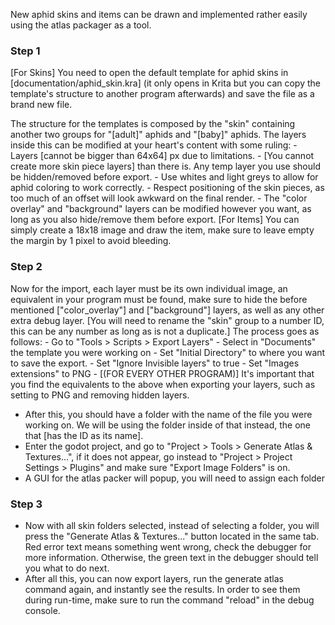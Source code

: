 New aphid skins and items can be drawn and implemented rather easily using the atlas packager as a tool.

### Step 1
[For Skins]
You need to open the default template for aphid skins in [documentation/aphid_skin.kra] (it only opens in Krita but you can copy the template's structure to another program afterwards) and save the file as a brand new file.

The structure for the templates is composed by the "skin" containing another two groups for "[adult]" aphids and "[baby]" aphids. The layers inside this can be modified at your heart's content with some ruling:
	- Layers [cannot be bigger than 64x64] px due to limitations.
	- [You cannot create more skin piece layers] than there is. Any temp layer you use should be hidden/removed before export.
	- Use whites and light greys to allow for aphid coloring to work correctly.
	- Respect positioning of the skin pieces, as too much of an offset will look awkward on the final render.
	- The "color overlay" and "background" layers can be modified however you want, as long as you also hide/remove them before export.
[For Items]
You can simply create a 18x18 image and draw the item, make sure to leave empty the margin by 1 pixel to avoid bleeding.
### Step 2

Now for the import, each layer must be its own individual image, an equivalent in your program must be found, make sure to hide the before mentioned ["color_overlay"] and ["background"] layers, as well as any other extra debug layer. [You will need to rename the "skin" group to a number ID, this can be any number as long as is not a duplicate.]
The process goes as follows:
	- Go to "Tools > Scripts > Export Layers"
	- Select in "Documents" the template you were working on
	- Set "Initial Directory" to where you want to save the export.
	- Set "Ignore Invisible layers" to true
	- Set "Images extensions" to PNG
	- [(FOR EVERY OTHER PROGRAM)] It's important that you find the equivalents to the above when exporting your layers, such as setting to PNG and removing hidden layers.
- After this, you should have a folder with the name of the file you were working on. We will be using the folder inside of that instead, the one that [has the ID as its name].
- Enter the godot project, and go to "Project > Tools > Generate Atlas & Textures...", if it does not appear, go instead to "Project > Project Settings > Plugins" and make sure "Export Image Folders" is on.
- A GUI for the atlas packer will popup, you will need to assign each folder
### Step 3
- Now with all skin folders selected, instead of selecting a folder, you will press the "Generate Atlas & Textures..." button located in the same tab. Red error text means something went wrong, check the debugger for more information. Otherwise, the green text in the debugger should tell you what to do next.
- After all this, you can now export layers, run the generate atlas command again, and instantly see the results. In order to see them during run-time, make sure to run the command "reload" in the debug console.
